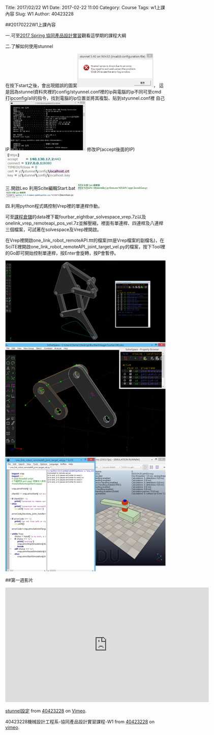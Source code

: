 Title: 2017/02/22 W1
Date: 2017-02-22 11:00
Category: Course
Tags: w1上課內容
Slug: W1
Author: 40423228

##20170222W1上課內容

<!-- PELICAN_END_SUMMARY -->

一.可至<a href="http://mde.tw/2017springcd/blog/2017spring-cd.html">2017 Spring 協同產品設計實習</a>觀看這學期的課程大綱

二.</span>了解如何使用stunnel

在按下start之後，會出現錯誤的圖案<img src="./../data/W1/stunnel Error.png" width="240" />，
這是因為stunnel資料夾裡的config/styunnel.conf裡的ip與電腦的ip不同可至cmd打ipconfig/all的指令，找到電腦的ip位置並將其複製、貼到styunnel.conf裡
自己IP<img src="./../data/W1/IP2.jpg" width="240" />
修改IP(accept後面的IP)<img src="./../data/W1/IP.jpg" width="240" />

三.開啟Leo
利用Scite編輯Start.bat
<img src="./../data/W1/before.jpg" width="240" />
<img src="./../data/W1/after.jpg" width="240" />


四.利用python程式碼控制Vrep裡的單連桿作動。

可至<a href="http://github.com/mdecourse/2017springcd">課程倉儲</a>的data裡下載fourbar_eightbar_solvespace_vrep.7z以及onelink_vrep_remoteapi_pos_vel.7z並解壓縮，裡面有單連桿、四連桿及八連桿三個檔案，可試著在solvespace及Vrep裡開啟。

在Vrep裡開啟one_link_robot_remoteAPI.ttt的檔案(ttt是Vrep檔案的副檔名)，在SciTE裡開啟one_link_robot_remoteAPI_joint_target_vel.py的檔案，按下Tool裡的Go即可開始控制單連桿，按Enter會旋轉，按P會暫停。

<img src="./../data/jansen_solvespace_2.png" width="560" />

<img src="./../data/W1/fourbar345.png" width="560" />

<img src="./../data/W1/one_link_robot_remoteAPI.png" width="560" />

##第一週影片

<iframe src="https://player.vimeo.com/video/206084321" width="640" height="360" frameborder="0" webkitallowfullscreen mozallowfullscreen allowfullscreen></iframe>
<p><a href="https://vimeo.com/206084321">stunnel設定</a> from <a href="https://vimeo.com/user47600730">40423228</a> on <a href="https://vimeo.com">Vimeo</a>.</p>

40423228機械設計工程系-協同產品設計實習課程-W1</a> from <a href="https://vimeo.com/user47600730/videos">40423228</a> on <a href="https://vimeo.com/home/myvideos">vimeo</a>.</p>

